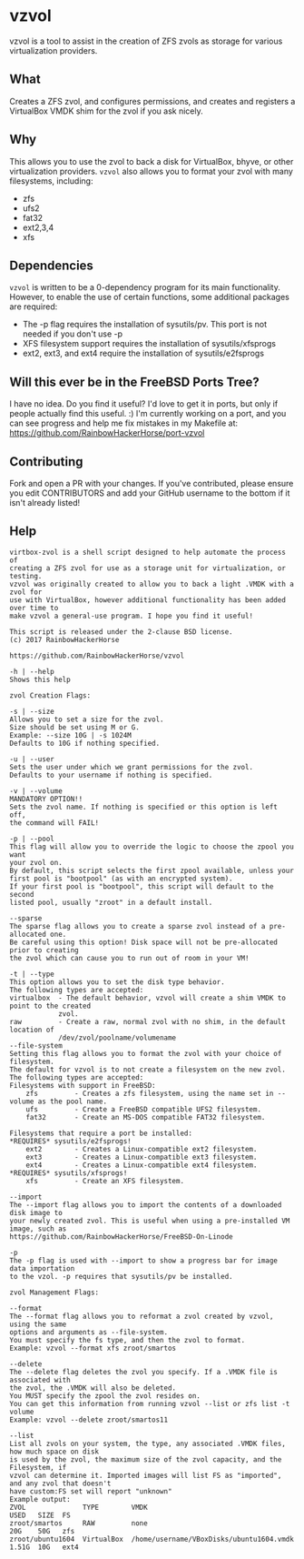 # vzvol
vzvol is a tool to assist in the creation of ZFS zvols as storage for various virtualization providers.

## What
Creates a ZFS zvol, and configures permissions, and creates and registers a VirtualBox VMDK shim for the zvol if you ask nicely. 

## Why
This allows you to use the zvol to back a disk for VirtualBox, bhyve, or other virtualization providers.
`vzvol` also allows you to format your zvol with many filesystems, including:
- zfs
- ufs2
- fat32
- ext2,3,4
- xfs

## Dependencies
`vzvol` is written to be a 0-dependency program for its main functionality.
However, to enable the use of certain functions, some additional packages are required:
- The -p flag requires the installation of sysutils/pv. This port is not needed if you don't use -p
- XFS filesystem support requires the installation of sysutils/xfsprogs
- ext2, ext3, and ext4 require the installation of sysutils/e2fsprogs

## Will this ever be in the FreeBSD Ports Tree?
I have no idea. Do you find it useful? I'd love to get it in ports, but
only if people actually find this useful. :)
I'm currently working on a port, and you can see progress and help me fix mistakes in my Makefile at:
https://github.com/RainbowHackerHorse/port-vzvol

## Contributing
Fork and open a PR with your changes.
If you've contributed, please ensure you edit CONTRIBUTORS and add your GitHub username
to the bottom if it isn't already listed!

## Help

```
virtbox-zvol is a shell script designed to help automate the process of 
creating a ZFS zvol for use as a storage unit for virtualization, or testing.
vzvol was originally created to allow you to back a light .VMDK with a zvol for 
use with VirtualBox, however additional functionality has been added over time to
make vzvol a general-use program. I hope you find it useful!

This script is released under the 2-clause BSD license.
(c) 2017 RainbowHackerHorse

https://github.com/RainbowHackerHorse/vzvol

-h | --help
Shows this help

zvol Creation Flags:

-s | --size
Allows you to set a size for the zvol.
Size should be set using M or G.
Example: --size 10G | -s 1024M
Defaults to 10G if nothing specified.

-u | --user
Sets the user under which we grant permissions for the zvol.
Defaults to your username if nothing is specified.

-v | --volume
MANDATORY OPTION!!
Sets the zvol name. If nothing is specified or this option is left off,
the command will FAIL!

-p | --pool
This flag will allow you to override the logic to choose the zpool you want
your zvol on.
By default, this script selects the first zpool available, unless your 
first pool is "bootpool" (as with an encrypted system).
If your first pool is "bootpool", this script will default to the second
listed pool, usually "zroot" in a default install.

--sparse
The sparse flag allows you to create a sparse zvol instead of a pre-allocated one.
Be careful using this option! Disk space will not be pre-allocated prior to creating
the zvol which can cause you to run out of room in your VM!

-t | --type
This option allows you to set the disk type behavior.
The following types are accepted:
virtualbox 	- The default behavior, vzvol will create a shim VMDK to point to the created 
			zvol.
raw			- Create a raw, normal zvol with no shim, in the default location of 
			/dev/zvol/poolname/volumename
--file-system
Setting this flag allows you to format the zvol with your choice of filesystem.
The default for vzvol is to not create a filesystem on the new zvol.
The following types are accepted:
Filesystems with support in FreeBSD:
	zfs 		- Creates a zfs filesystem, using the name set in --volume as the pool name.
	ufs 		- Create a FreeBSD compatible UFS2 filesystem.
	fat32		- Create an MS-DOS compatible FAT32 filesystem.

Filesystems that require a port be installed:
*REQUIRES* sysutils/e2fsprogs!
	ext2		- Creates a Linux-compatible ext2 filesystem.
	ext3		- Creates a Linux-compatible ext3 filesystem. 	
	ext4		- Creates a Linux-compatible ext4 filesystem. 	
*REQUIRES* sysutils/xfsprogs!
	xfs 		- Create an XFS filesystem. 

--import 
The --import flag allows you to import the contents of a downloaded disk image to
your newly created zvol. This is useful when using a pre-installed VM image, such as
https://github.com/RainbowHackerHorse/FreeBSD-On-Linode 

-p
The -p flag is used with --import to show a progress bar for image data importation
to the vzol. -p requires that sysutils/pv be installed.

zvol Management Flags:

--format
The --format flag allows you to reformat a zvol created by vzvol, using the same 
options and arguments as --file-system.
You must specify the fs type, and then the zvol to format.
Example: vzvol --format xfs zroot/smartos

--delete
The --delete flag deletes the zvol you specify. If a .VMDK file is associated with
the zvol, the .VMDK will also be deleted.
You MUST specify the zpool the zvol resides on.
You can get this information from running vzvol --list or zfs list -t volume
Example: vzvol --delete zroot/smartos11

--list
List all zvols on your system, the type, any associated .VMDK files, how much space on disk
is used by the zvol, the maximum size of the zvol capacity, and the Filesystem, if
vzvol can determine it. Imported images will list FS as "imported", and any zvol that doesn't
have custom:FS set will report "unknown"
Example output:
ZVOL              TYPE        VMDK                                      USED   SIZE  FS
zroot/smartos     RAW         none                                      20G	   50G   zfs
zroot/ubuntu1604  VirtualBox  /home/username/VBoxDisks/ubuntu1604.vmdk  1.51G  10G   ext4 
```